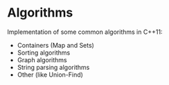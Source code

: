 Algorithms
==========

Implementation of some common algorithms in C++11:
- Containers (Map and Sets)
- Sorting algorithms
- Graph algorithms
- String parsing algorithms
- Other (like Union-Find)
